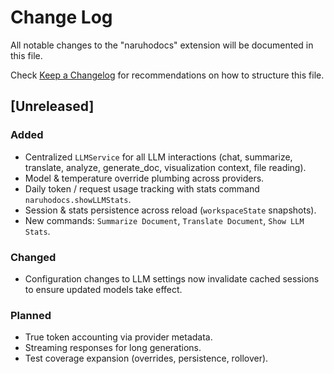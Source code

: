 # Change Log

All notable changes to the "naruhodocs" extension will be documented in this file.

Check [Keep a Changelog](http://keepachangelog.com/) for recommendations on how to structure this file.

## [Unreleased]

### Added
- Centralized `LLMService` for all LLM interactions (chat, summarize, translate, analyze, generate_doc, visualization context, file reading).
- Model & temperature override plumbing across providers.
- Daily token / request usage tracking with stats command `naruhodocs.showLLMStats`.
- Session & stats persistence across reload (`workspaceState` snapshots).
- New commands: `Summarize Document`, `Translate Document`, `Show LLM Stats`.

### Changed
- Configuration changes to LLM settings now invalidate cached sessions to ensure updated models take effect.

### Planned
- True token accounting via provider metadata.
- Streaming responses for long generations.
- Test coverage expansion (overrides, persistence, rollover).